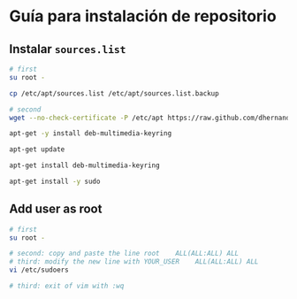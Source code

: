 # Guía para instalación de repositorio

## Instalar `sources.list`
```sh
# first
su root -

cp /etc/apt/sources.list /etc/apt/sources.list.backup

# second
wget --no-check-certificate -P /etc/apt https://raw.github.com/dhernandz7/adsl/main/configuraciones/debian/8.2/sources.list

apt-get -y install deb-multimedia-keyring

apt-get update

apt-get install deb-multimedia-keyring

apt-get install -y sudo
```

## Add user as root
```sh
# first
su root -

# second: copy and paste the line root    ALL(ALL:ALL) ALL
# third: modify the new line with YOUR_USER    ALL(ALL:ALL) ALL
vi /etc/sudoers

# third: exit of vim with :wq
```
